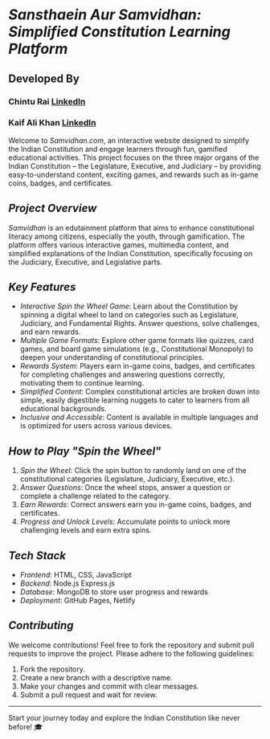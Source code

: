 # *Sansthaein Aur Samvidhan: Simplified Constitution Learning Platform*

## Developed By 
### Chintu Rai [LinkedIn](www.linkedin.com/in/chinturai)
### Kaif Ali Khan [LinkedIn](https://www.linkedin.com/in/kaifalikhan/)
Welcome to *Samvidhan.com*, an interactive website designed to simplify the Indian Constitution and engage learners through fun, gamified educational activities. This project focuses on the three major organs of the Indian Constitution – the Legislature, Executive, and Judiciary – by providing easy-to-understand content, exciting games, and rewards such as in-game coins, badges, and certificates.

## *Project Overview*

*Samvidhan* is an edutainment platform that aims to enhance constitutional literacy among citizens, especially the youth, through gamification. The platform offers various interactive games, multimedia content, and simplified explanations of the Indian Constitution, specifically focusing on the Judiciary, Executive, and Legislative parts.

## *Key Features*

- *Interactive Spin the Wheel Game*: Learn about the Constitution by spinning a digital wheel to land on categories such as Legislature, Judiciary, and Fundamental Rights. Answer questions, solve challenges, and earn rewards.
- *Multiple Game Formats*: Explore other game formats like quizzes, card games, and board game simulations (e.g., Constitutional Monopoly) to deepen your understanding of constitutional principles.
- *Rewards System*: Players earn in-game coins, badges, and certificates for completing challenges and answering questions correctly, motivating them to continue learning.
- *Simplified Content*: Complex constitutional articles are broken down into simple, easily digestible learning nuggets to cater to learners from all educational backgrounds.
- *Inclusive and Accessible*: Content is available in multiple languages and is optimized for users across various devices.

## *How to Play "Spin the Wheel"*

1. *Spin the Wheel*: Click the spin button to randomly land on one of the constitutional categories (Legislature, Judiciary, Executive, etc.).
2. *Answer Questions*: Once the wheel stops, answer a question or complete a challenge related to the category.
3. *Earn Rewards*: Correct answers earn you in-game coins, badges, and certificates.
4. *Progress and Unlock Levels*: Accumulate points to unlock more challenging levels and earn extra spins.



## *Tech Stack*

- *Frontend*: HTML, CSS, JavaScript
- *Backend*: Node.js Express.js
- *Database*: MongoDB to store user progress and rewards
- *Deployment*: GitHub Pages, Netlify 



## *Contributing*

We welcome contributions! Feel free to fork the repository and submit pull requests to improve the project. Please adhere to the following guidelines:

1. Fork the repository.
2. Create a new branch with a descriptive name.
3. Make your changes and commit with clear messages.
4. Submit a pull request and wait for review.

---

Start your journey today and explore the Indian Constitution like never before! 🎓
